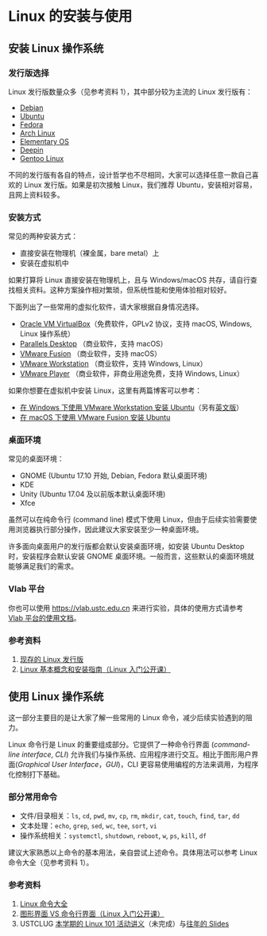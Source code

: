 # Linux 的安装与使用

## 安装 Linux 操作系统

### 发行版选择

Linux 发行版数量众多（见参考资料 1），其中部分较为主流的 Linux 发行版有：

* [Debian](https://www.debian.org/releases/stable/installmanual)
* [Ubuntu](https://www.ubuntu.com/download/desktop/install-ubuntu-desktop)
* [Fedora](https://docs.fedoraproject.org/en-US/Fedora/25/html/Installation_Guide/index.html)
* [Arch Linux](https://wiki.archlinux.org/index.php/Installation_guide_(简体中文))
* [Elementary OS](https://elementary.io/zh_CN/docs/installation#installation)
* [Deepin](https://wiki.deepin.org/?title=原生安装)
* [Gentoo Linux](https://www.gentoo.org/get-started/)

不同的发行版有各自的特点，设计哲学也不尽相同，大家可以选择任意一款自己喜欢的 Linux 发行版。如果是初次接触 Linux，我们推荐 Ubuntu，安装相对容易，且网上资料较多。

### 安装方式

常见的两种安装方式：

* 直接安装在物理机（裸金属，bare metal）上
* 安装在虚拟机中

如果打算将 Linux 直接安装在物理机上，且与 Windows/macOS 共存，请自行查找相关资料。这种方案操作相对繁琐，但系统性能和使用体验相对较好。

下面列出了一些常用的虚拟化软件，请大家根据自身情况选择。

* [Oracle VM VirtualBox](https://www.virtualbox.org)（免费软件，GPLv2 协议，支持 macOS, Windows, Linux 操作系统）
* [Parallels Desktop](http://www.parallels.com/products/desktop/) （商业软件，支持 macOS）
* [VMware Fusion](http://www.vmware.com/products/fusion.html) （商业软件，支持 macOS）
* [VMware Workstation](http://www.vmware.com/products/workstation.html) （商业软件，支持 Windows, Linux）
* [VMware Player](http://www.vmware.com/products/player.html) （商业软件，非商业用途免费，支持 Windows, Linux）

如果你想要在虚拟机中安装 Linux，这里有两篇博客可以参考：

- [在 Windows 下使用 VMware Workstation 安装 Ubuntu](https://ibugone.com/p/15-cn)（另有[英文版](https://ibugone.com/p/15)）
- [在 macOS 下使用 VMware Fusion 安装 Ubuntu](https://blog.taoky.moe/2019-02-23/installing-os-on-vm.html)

### 桌面环境

常见的桌面环境：

* GNOME (Ubuntu 17.10 开始, Debian, Fedora 默认桌面环境)
* KDE
* Unity (Ubuntu 17.04 及以前版本默认桌面环境)
* Xfce

虽然可以在纯命令行 (command line) 模式下使用 Linux，但由于后续实验需要使用浏览器执行部分操作，因此建议大家安装至少一种桌面环境。

许多面向桌面用户的发行版都会默认安装桌面环境，如安装 Ubuntu Desktop 时，安装程序会默认安装 GNOME 桌面环境。一般而言，这些默认的桌面环境就能够满足我们的需求。

### Vlab 平台

你也可以使用 <https://vlab.ustc.edu.cn> 来进行实验，具体的使用方式请参考 [Vlab 平台的使用文档](https://vlab.ustc.edu.cn/docs/)。

### 参考资料

1. [现存的 Linux 发行版](https://upload.wikimedia.org/wikipedia/commons/1/1b/Linux_Distribution_Timeline.svg)
2. [Linux 基本概念和安装指南（Linux 入门公开课）](https://ftp.ustclug.org/course/)

## 使用 Linux 操作系统

这一部分主要目的是让大家了解一些常用的 Linux 命令，减少后续实验遇到的阻力。

Linux 命令行是 Linux 的重要组成部分。它提供了一种命令行界面 (*command-line interface*, *CLI*) 允许我们与操作系统、应用程序进行交互。相比于图形用户界面(*Graphical User Interface*，*GUI*)，CLI 更容易使用编程的方法来调用，为程序化控制打下基础。

### 部分常用命令

* 文件/目录相关：`ls`, `cd`, `pwd`, `mv`, `cp`, `rm`, `mkdir`, `cat`, `touch`, `find`, `tar`, `dd`
* 文本处理：`echo`, `grep`, `sed`, `wc`, `tee`, `sort`, `vi`
* 操作系统相关：`systemctl`, `shutdown`, `reboot`, `w`, `ps`, `kill`, `df`

建议大家熟悉以上命令的基本用法，亲自尝试上述命令。具体用法可以参考 Linux 命令大全（见参考资料 1）。

### 参考资料

1. [Linux 命令大全](http://man.linuxde.net)
2. [图形界面 VS 命令行界面（Linux 入门公开课）](https://ftp.ustclug.org/course/)
3. USTCLUG [本学期的 Linux 101 活动讲义](https://101.ustclug.org/)（未完成）与[往年的 Slides](https://github.com/ustclug/Linux101-USTC)
